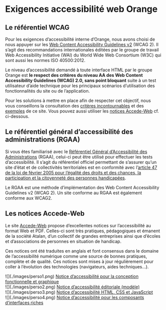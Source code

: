 # Exigences accessibilité web Orange
<script>$(document).ready(function () {
    setBreadcrumb([{"label":"Ensemble des exigences"}]);
});</script>
## Le référentiel <abbr>WCAG</abbr>

Pour les exigences d’accessibilité interne d’Orange, nous avons choisi de nous appuyer sur les [<span lang="en">Web Content Accessibility Guidelines</span> v2](http://www.w3.org/Translations/WCAG20-fr/) (<abbr>WCAG</abbr> 2). Il s’agit des recommandations internationales éditées par le groupe de travail <span lang="en">Web Accessibility Initiative</span> (<abbr>WAI</abbr>) du <span lang="en">World Wide Web Consortium</span> (<abbr>W3C</abbr>) qui sont aussi les normes ISO 40500:2012.

Le niveau d’accessibilité demandé à toute interface <abbr>HTML</abbr> par le groupe Orange est **le respect des critères du niveau AA des <span lang="en">Web Content Accessibility Guidelines</span> (<abbr>WCAG</abbr>) 2.0, sans point bloquant** suite à un test utilisateur d’aide technique pour les principaux scénarios d’utilisation des fonctionnalités du site ou de l’application.

Pour les solutions à mettre en place afin de respecter cet objectif, nous vous conseillons la consultation des [critères incontournables](./fondamentaux.html) et des [exemples](./exemples.html) de ce site. Vous pouvez aussi utiliser les [notices Accede-Web](http://www.accede-web.com/notices/) cf. ci-dessous. 


## Le référentiel général d’accessibilité des administrations (<abbr>RGAA</abbr>)

Si vous êtes familiarisé avec le [Référentiel Général d’Accessibilité des Administrations](http://references.modernisation.gouv.fr/referentiel) (<abbr>RGAA</abbr>), celui-ci peut être utilisé pour effectuer les tests d’accessibilité. 
Il s’agit du référentiel officiel permettant de s’assurer qu’un site d’état et de collectivités territoriales est en conformité avec l’[article 47 de la loi de février 2005 pour l’égalité des droits et des chances, la participation et la citoyenneté des personnes handicapées](http://www.legifrance.gouv.fr/affichTexteArticle.do?idArticle=JORFARTI000001290363&cidTexte=JORFTEXT000000809647).

Le <abbr>RGAA</abbr> est une méthode d’implémentation des <span lang="en">Web Content Accessibility Guidelines</span> v2 (<abbr>WCAG</abbr> 2). Un site conforme au <abbr>RGAA</abbr> est également conforme aux <abbr>WCAG</abbr>2.  

## Les notices Accede-Web

Le site [Accede-Web](http://accede-web.com/) propose d’excellentes notices sur l’accessibilité au format Web et <abbr>PDF</abbr>. Celles-ci sont très pratiques, pédagogiques et émanent de la société Atalan, d’un collectif de grandes entreprises ainsi que d’écoles et d’associations de personnes en situation de handicap.

Ces notices ont été traduites en anglais et font consensus dans le domaine de l’accessibilité numérique comme une source de bonnes pratiques, complète et de qualité. Ces notices sont mises à jour régulièrement pour coller à l’évolution des technologies (navigateurs, aides techniques…).

<div class="perso col-sm-12 col-md-6 col-lg-3">
    ![](./images/perso1.png) 
    <a href="http://www.accede-web.com/notices/graphique/" class="btn btn-info">Notice d’accessibilité pour la conception fonctionnelle et graphique</a>
</div>
<div class="perso col-sm-12 col-md-6 col-lg-3">
    ![](./images/perso2.png)    
    <a href="http://www.accede-web.com/notices/editoriale/" class="btn btn-info">Notice d’accessibilité éditoriale (modèle)</a>
</div>
<div class="perso col-sm-12 col-md-6 col-lg-3">
    ![](./images/perso3.png)  
    <a href="http://www.accede-web.com/notices/html-css-javascript/" class="btn btn-info">Notice d’accessibilité <abbr>HTML</abbr>, <abbr>CSS</abbr> et JavaScript</a>
</div>
<div class="perso col-sm-12 col-md-6 col-lg-3">
    ![](./images/perso4.png)  
    <a href="http://www.accede-web.com/notices/interface-riche/" class="btn btn-info">Notice d’accessibilité pour les composants d’interfaces riches</a>
</div>      

<br>&nbsp;
<!--  This file is part of a11y-guidelines | Our vision of mobile & web accessibility guidelines and best practices, with valid/invalid examples.
 Copyright (C) 2016  Orange SA
 See the Creative Commons Legal Code Attribution-ShareAlike 3.0 Unported License for more details (LICENSE file). -->